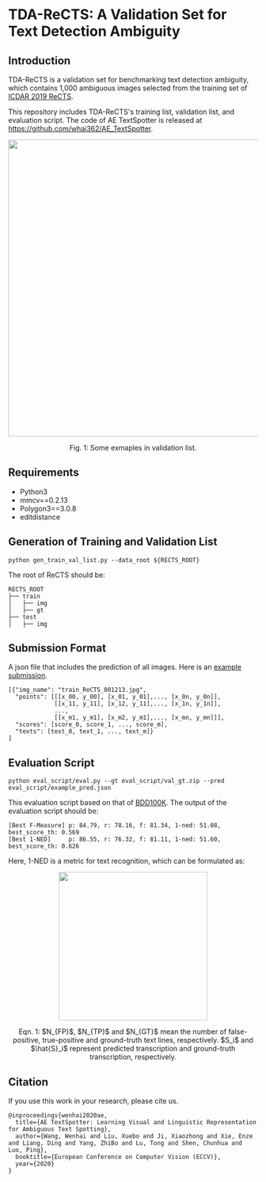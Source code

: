 # TDA-ReCTS: A Validation Set for Text Detection Ambiguity

## Introduction
TDA-ReCTS is a validation set for benchmarking text detection ambiguity,
which contains 1,000 ambiguous images selected from the training set of [ICDAR 2019 ReCTS](https://rrc.cvc.uab.es/?ch=12).

This repository includes TDA-ReCTS's training list, validation list, and evaluation script.
The code of AE TextSpotter is released at https://github.com/whai362/AE_TextSpotter.

<div align="center">
  <img src="https://github.com/whai362/TDA-ReCTS/blob/master/images/examples.png" width="600">
</div>
<p align="center">
  Fig. 1: Some exmaples in validation list.
</p>


## Requirements
* Python3
* mmcv==0.2.13
* Polygon3==3.0.8
* editdistance

## Generation of Training and Validation List
```shell script
python gen_train_val_list.py --data_root ${RECTS_ROOT}
```

The root of ReCTS should be: 
```
RECTS_ROOT
├── train
│   ├── img
│   ├── gt
├── test
│   ├── img
```

## Submission Format
A json file that includes the prediction of all images. Here is an [example submission](https://github.com/whai362/TDA-ReCTS/blob/master/eval_script/example_pred.json).
```
[{"img_name": "train_ReCTS_001213.jpg", 
  "points": [[[x_00, y_00], [x_01, y_01],..., [x_0n, y_0n]], 
             [[x_11, y_11], [x_12, y_11],..., [x_1n, y_1n]],
             ...,
             [[x_m1, y_m1], [x_m2, y_m1],..., [x_mn, y_mn]]], 
  "scores": [score_0, score_1, ..., score_m], 
  "texts": [text_0, text_1, ..., text_m]}
]
```
## Evaluation Script
```shell script
python eval_script/eval.py --gt eval_script/val_gt.zip --pred eval_script/example_pred.json
```
This evaluation script based on that of [BDD100K](https://github.com/ucbdrive/bdd100k/blob/master/bdd100k/evaluate.py).
The output of the evaluation script should be:
```
[Best F-Measure] p: 84.79, r: 78.16, f: 81.34, 1-ned: 51.08, best_score_th: 0.569
[Best 1-NED]     p: 86.55, r: 76.32, f: 81.11, 1-ned: 51.60, best_score_th: 0.626
```
Here, 1-NED is a metric for text recognition, which can be formulated as:
<div align="center">
  <img src="https://github.com/whai362/TDA-ReCTS/blob/master/images/1_ned.gif", width="300">
</div>
<p align="center">
  Eqn. 1: $N_{FP}$, $N_{TP}$ and $N_{GT}$ mean the number of false-positive, true-positive and ground-truth text lines, respectively. $S_i$ and $\hat{S}_i$ represent predicted transcription and ground-truth transcription, respectively.
</p> 

## Citation
If you use this work in your research, please cite us.
```
@inproceedings{wenhai2020ae,
  title={AE TextSpotter: Learning Visual and Linguistic Representation for Ambiguous Text Spotting},
  author={Wang, Wenhai and Liu, Xuebo and Ji, Xiaozhong and Xie, Enze and Liang, Ding and Yang, ZhiBo and Lu, Tong and Shen, Chunhua and Luo, Ping},
  booktitle={European Conference on Computer Vision (ECCV)},
  year={2020}
}
```
